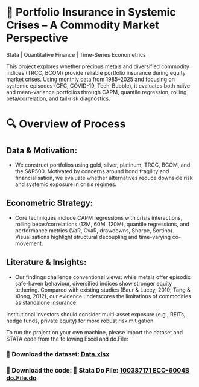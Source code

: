 # 📁 **Portfolio Insurance in Systemic Crises – A Commodity Market Perspective**
Stata | Quantitative Finance | Time-Series Econometrics

This project explores whether precious metals and diversified commodity indices (TRCC, BCOM) provide reliable portfolio insurance during equity market crises. Using monthly data from 1985–2025 and focusing on systemic episodes (GFC, COVID-19, Tech-Bubble), it evaluates both naïve and mean-variance portfolios through CAPM, quantile regression, rolling beta/correlation, and tail-risk diagnostics.

# 🔍 Overview of Process
## Data & Motivation:
- We construct portfolios using gold, silver, platinum, TRCC, BCOM, and the S&P500. Motivated by concerns around bond fragility and financialisation, we evaluate whether alternatives reduce downside risk and systemic exposure in crisis regimes.

## Econometric Strategy:
- Core techniques include CAPM regressions with crisis interactions, rolling betas/correlations (12M, 60M, 120M), quantile regressions, and performance metrics (VaR, CvaR, drawdowns, Sharpe, Sortino). Visualisations highlight structural decoupling and time-varying co-movement.

## Literature & Insights:
- Our findings challenge conventional views: while metals offer episodic safe-haven behaviour, diversified indices show stronger equity tethering. Compared with existing studies (Baur & Lucey, 2010; Tang & Xiong, 2012), our evidence underscores the limitations of commodities as standalone insurance.

Institutional investors should consider multi-asset exposure (e.g., REITs, hedge funds, private equity) for more robust risk mitigation.

To run the project on your own machine, please import the dataset and STATA code from the following Excel and do.File: 
### 📂 Download the dataset: [Data.xlsx](./Data.xlsx)

### 📂 Download the code: 📄 **Stata Do File:** [100387171 ECO-6004B do.File.do](./100387171%20ECO-6004B%20do.File.do)


